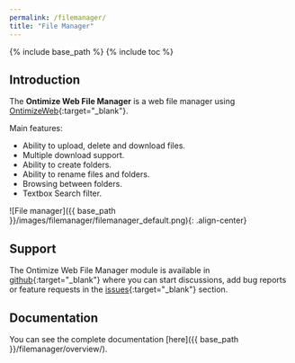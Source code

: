 ```yaml
---
permalink: /filemanager/
title: "File Manager"
---
```


{% include base_path %}
{% include toc %}

## Introduction
The **Ontimize Web File Manager** is a web file manager using [OntimizeWeb](https://github.com/OntimizeWeb/ontimize-web-ngx){:target="_blank"}.

Main features:
- Ability to upload, delete and download files.
- Multiple download support.
- Ability to create folders.
- Ability to rename files and folders.
- Browsing between folders.
- Textbox Search filter.



![File manager]({{ base_path }}/images/filemanager/filemanager_default.png){: .align-center}

## Support
The Ontimize Web File Manager module is available in [github](https://github.com/OntimizeWeb/ontimize-web-ngx-filemanager){:target="_blank"} where you can start discussions, add bug reports or feature requests in the [issues](https://github.com/OntimizeWeb/ontimize-web-ngx-filemanager/issues){:target="_blank"} section.

## Documentation
You can see the complete documentation [here]({{ base_path }}/filemanager/overview/).